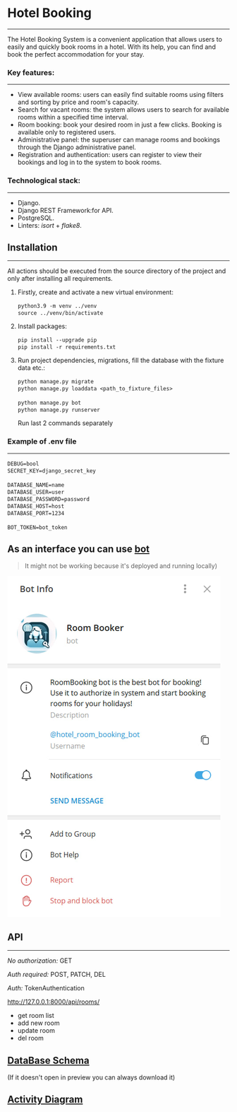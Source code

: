 # Hotel Booking
---
The Hotel Booking System is a convenient application that allows users to easily and quickly book rooms in a hotel. With its help, you can find and book the perfect accommodation for your stay.

### Key features:

---
- View available rooms: users can easily find suitable rooms using filters and sorting by price and room's capacity.
- Search for vacant rooms: the system allows users to search for available rooms within a specified time interval.
- Room booking: book your desired room in just a few clicks. Booking is available only to registered users.
- Administrative panel: the superuser can manage rooms and bookings through the Django administrative panel.
- Registration and authentication: users can register to view their bookings and log in to the system to book rooms.


### Technological stack:

---
- Django.
- Django REST Framework:for API.
- PostgreSQL.
- Linters: _isort_ + _flake8_.

## Installation

---
All actions should be executed from the source directory of the project and only after installing all requirements.
1. Firstly, create and activate a new virtual environment:
   ```
   python3.9 -m venv ../venv
   source ../venv/bin/activate
   ```
2. Install packages:
   ```
   pip install --upgrade pip
   pip install -r requirements.txt
   ```
3. Run project dependencies, migrations, fill the database with the fixture data etc.:
   ```
   python manage.py migrate
   python manage.py loaddata <path_to_fixture_files>
   
   python manage.py bot
   python manage.py runserver 
   ```
   Run last 2 commands separately 

### Example of .env file

---
```text
DEBUG=bool
SECRET_KEY=django_secret_key

DATABASE_NAME=name
DATABASE_USER=user
DATABASE_PASSWORD=password
DATABASE_HOST=host
DATABASE_PORT=1234

BOT_TOKEN=bot_token
```

## As an interface you can use [bot](https://t.me/hotel_room_booking_bot)
> It might not be working because it's deployed and running locally)

![img.png](images/img.png)


## API

---

*No authorization:* GET

*Auth required:* POST, PATCH, DEL

*Auth:* TokenAuthentication

http://127.0.0.1:8000/api/rooms/

- get room list
- add new room
- update room
- del room


## [DataBase Schema](https://github.com/TkachNekit/hotel-booking/blob/master/images/Hotel%20booking%20database.pdf)
(If it doesn't open in preview you can always download it)
## [Activity Diagram](https://github.com/TkachNekit/hotel-booking/blob/master/images/Hotel%20Booking%2C%20activity%20diagram.png)